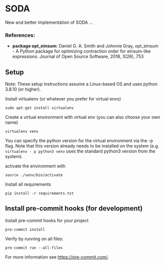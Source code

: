 # SODA
New and better implementation of SODA ...


### References:
- **package opt_einsum:** Daniel G. A. Smith and Johnnie Gray, opt_einsum - A Python package for optimizing contraction order for einsum-like expressions. Journal of Open Source Software, 2018, 3(26), 753


## Setup

Note: These setup instructions assume a Linux-based OS and uses python 3.8.10 (or higher).

Install virtualenv (or whatever you prefer for virtual envs)

`sudo apt-get install virtualenv`

Create a virtual environment with virtual env (you can also choose your own name)

`virtualenv venv`

You can specify the python version for the virtual environment via the -p flag. 
Note that this version already needs to be installed on the system (e.g. `virtualenv - p python3 venv` uses the 
standard python3 version from the system).

activate the environment with

`source ./venv/bin/activate`

Install all requirements

`pip install -r requirements.txt`

## Install pre-commit hooks (for development)
Install pre-commit hooks for your project

`pre-commit install`

Verify by running on all files:

`pre-commit run --all-files`

For more information see https://pre-commit.com/.
